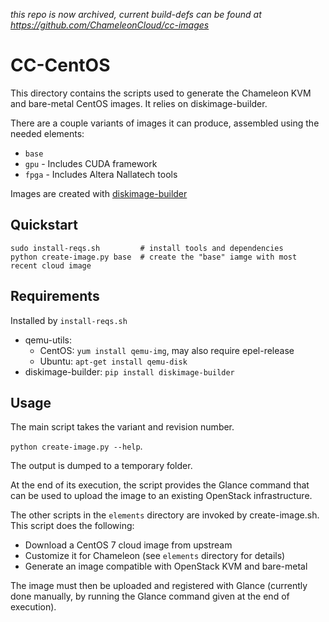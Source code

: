 *this repo is now archived, current build-defs can be found at https://github.com/ChameleonCloud/cc-images*

# CC-CentOS

This directory contains the scripts used to generate the Chameleon KVM and
bare-metal CentOS images. It relies on diskimage-builder.

There are a couple variants of images it can produce, assembled using the
needed elements:

* `base`
* `gpu` - Includes CUDA framework
* `fpga` - Includes Altera Nallatech tools

Images are created with [diskimage-builder](http://docs.openstack.org/developer/diskimage-builder)

## Quickstart

```
sudo install-reqs.sh         # install tools and dependencies
python create-image.py base  # create the "base" iamge with most recent cloud image
```

## Requirements

Installed by `install-reqs.sh`

* qemu-utils:
  * CentOS: `yum install qemu-img`, may also require epel-release
  * Ubuntu: `apt-get install qemu-disk`
* diskimage-builder: `pip install diskimage-builder`

## Usage

The main script takes the variant and revision number.

`python create-image.py --help`.

The output is dumped to a temporary folder.

At the end of its execution, the script provides the Glance command that can be
used to upload the image to an existing OpenStack infrastructure.

The other scripts in the `elements` directory are invoked by create-image.sh.
This script does the following:

* Download a CentOS 7 cloud image from upstream
* Customize it for Chameleon (see `elements` directory for details)
* Generate an image compatible with OpenStack KVM and bare-metal

The image must then be uploaded and registered with Glance (currently done
manually, by running the Glance command given at the end of execution).
